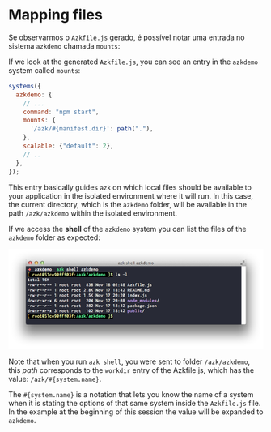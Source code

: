 # Mapping files

Se observarmos o `Azkfile.js` gerado, é possível notar uma entrada no sistema `azkdemo` chamada `mounts`:

If we look at the generated `Azkfile.js`, you can see an entry in the `azkdemo` system called `mounts`:

```js
systems({
  azkdemo: {
    // ...
    command: "npm start",
    mounts: {
      '/azk/#{manifest.dir}': path("."),
    },
    scalable: {"default": 2},
    // ..
  },
});
```

This entry basically guides `azk` on which local files should be available to your application in the isolated environment where it will run. In this case, the current directory, which is the `azkdemo` folder, will be available in the path `/azk/azkdemo` within the isolated environment.

If we access the **shell** of the `azkdemo` system you can list the files of the `azkdemo` folder as expected:

![Figure 1-1](../resources/images/ls.png)

Note that when you run `azk shell`, you were sent to folder `/azk/azkdemo`, this _path_ corresponds to the `workdir` entry of the Azkfile.js, which has the value: `/azk/#{system.name}`.

The `#{system.name}` is a notation that lets you know the name of a system when it is stating the options of that same system inside the `Azkfile.js` file. In the example at the beginning of this session the value will be expanded to `azkdemo`.
